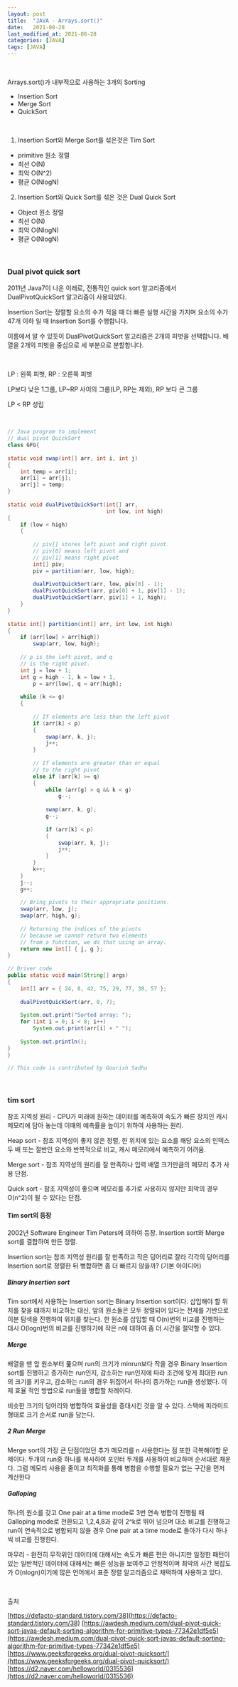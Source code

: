 ```yaml
---
layout: post
title:  "JAVA - Arrays.sort()"
date:   2021-08-28
last_modified_at: 2021-08-28
categories: [JAVA]
tags: [JAVA]
---
```


<br/>

Arrays.sort()가 내부적으로 사용하는 3개의 Sorting

- Insertion Sort
- Merge Sort
- QuickSort

<br/>

1. Insertion Sort와 Merge Sort를 섞은것은 Tim Sort
- primitive 원소 정렬
- 최선 O(N)
- 최악 O(N^2)
- 평균 O(NlogN)

2. Insertion Sort와 Quick Sort를 섞은 것은 Dual Quick Sort
- Object 원소 정렬
- 최선 O(N)
- 최악 O(NlogN)
- 평균 O(NlogN)

<br/>

### Dual pivot quick sort

2011년 Java7이 나온 이래로, 전통적인 quick sort 알고리즘에서 DualPivotQuickSort 알고리즘이 사용되었다.

Insertion Sort는 정렬할 요소의 수가 적을 때 더 빠른 실행 시간을 가지며 요소의 수가 47개 이하 일 때 
Insertion Sort를 수행합니다. 

이름에서 알 수 있듯이 DualPivotQuickSort 알고리즘은 2개의 피벗을 선택합니다. 배열을 2개의 피벗을 중심으로 세 부분으로 분할합니다.

<br/>

LP : 왼쪽 피벗, RP : 오른쪽 피벗

LP보다 낮은 1그룹, LP~RP 사이의 그룹(LP, RP는 제외), RP 보다 큰 그룹

LP < RP 성립

<br/>

```java
// Java program to implement
// dual pivot QuickSort
class GFG{
  
static void swap(int[] arr, int i, int j)
{
    int temp = arr[i];
    arr[i] = arr[j];
    arr[j] = temp;
}
  
static void dualPivotQuickSort(int[] arr, 
                               int low, int high)
{
    if (low < high)
    {
          
        // piv[] stores left pivot and right pivot.
        // piv[0] means left pivot and
        // piv[1] means right pivot
        int[] piv;
        piv = partition(arr, low, high);
          
        dualPivotQuickSort(arr, low, piv[0] - 1);
        dualPivotQuickSort(arr, piv[0] + 1, piv[1] - 1);
        dualPivotQuickSort(arr, piv[1] + 1, high);
    }
}
  
static int[] partition(int[] arr, int low, int high)
{
    if (arr[low] > arr[high])
        swap(arr, low, high);
          
    // p is the left pivot, and q 
    // is the right pivot.
    int j = low + 1;
    int g = high - 1, k = low + 1,
        p = arr[low], q = arr[high];
          
    while (k <= g) 
    {
          
        // If elements are less than the left pivot
        if (arr[k] < p)
        {
            swap(arr, k, j);
            j++;
        }
          
        // If elements are greater than or equal
        // to the right pivot
        else if (arr[k] >= q) 
        {
            while (arr[g] > q && k < g)
                g--;
                  
            swap(arr, k, g);
            g--;
              
            if (arr[k] < p)
            {
                swap(arr, k, j);
                j++;
            }
        }
        k++;
    }
    j--;
    g++;
      
    // Bring pivots to their appropriate positions.
    swap(arr, low, j);
    swap(arr, high, g);
  
    // Returning the indices of the pivots
    // because we cannot return two elements
    // from a function, we do that using an array.
    return new int[] { j, g };
}
  
// Driver code
public static void main(String[] args)
{
    int[] arr = { 24, 8, 42, 75, 29, 77, 38, 57 };
      
    dualPivotQuickSort(arr, 0, 7);
      
    System.out.print("Sorted array: ");
    for (int i = 0; i < 8; i++)
        System.out.print(arr[i] + " ");
          
    System.out.println();
}
}
  
// This code is contributed by Gourish Sadhu
```

<br/>

### tim sort

참조 지역성 원리 - CPU가 미래에 원하는 데이터를 예측하여 속도가 빠른 장치인 캐시 메모리에 담아 놓는데 이때의 예측률을
높이기 위하여 사용하는 원리.

Heap sort - 참조 지역성이 좋지 않은 정렬, 한 위치에 있는 요소를 해당 요소의 인덱스 두 배 또는 절반인 요소와 반복적으로
비교, 캐시 메모리에서 예측하기 어려움.

Merge sort - 참조 지역성의 원리를 잘 만족하나 입력 배열 크기만큼의 메모리 추가 사용 단점.

Quick sort - 참조 지역성이 좋으며 메모리를 추가로 사용하지 않지만 최악의 경우 O(n^2)이 될 수 있다는 단점.

#### Tim sort의 등장

2002년 Software Engineer Tim Peters에 의하여 등장. Insertion sort와 Merge sort를 결합하여 만든 정렬.

Insertion sort는 참조 지역성 원리를 잘 만족하고 작은 덩어리로 잘라 각각의 덩어리를 Insertion sort로 정렬한 뒤
병합하면 좀 더 빠르지 않을까? (기본 아이디어)


##### Binary Insertion sort

Tim sort에서 사용하는 Insertion sort는 Binary Insertion sort이다. 삽입해야 할 위치를 찾을 떄까지 비교하는 대신, 
앞의 원소들은 모두 정렬되어 있다는 전제를 기반으로 이분 탐색을 진행하여 위치를 찾는다. 한 원소를 삽입할 때 O(n)번의 비교를
진행하는 대시 O(logn)번의 비교를 진행하기에 작은 n에 대하여 좀 더 시간을 절약할 수 있다.

##### Merge

배열을 맨 앞 원소부터 풅으며 run의 크기가 minrun보다 작을 경우 Binary Insertion sort를 진행하고 증가하는 run인지,
감소하는 run인지에 따라 조건에 맞게 최대한 run의 크기를 키우고, 감소하는 run의 경우 뒤집어서 하나의 증가하는 run을 
생성했다. 이제 효율 적인 방법으로 run들을 병합할 차례이다.

비슷한 크기의 덩어리와 병합하여 효율성을 증대시킨 것을 알 수 있다. 스택에 피라미드 형태로 크기 순서로 run을 담는다.

##### 2 Run Merge 

Merge sort의 가장 큰 단점이었던 추가 메모리를 n 사용한다는 점 또한 극복해야할 문제이다. 두개의 run중 하나를 복사하여
포인터 두개를 사용하여 비교하며 순서대로 채운다. 그럼 메모리 사용을 줄이고 최적화를 통해 병합을 수행할 필요가 없는 구간을 먼저 계산한다

##### Galloping
하나의 원소를 갖고 One pair at a time mode로 3번 연속 병합이 진행될 때 Galloping mode로 전환되고 
1,2,4,8과 같이 2^k로 뛰어 넘으며 대소 비교를 진행하고 run이 연속적으로 병합되지 않을 경우 One pair at a time mode로 돌아가
다시 하나씩 비교를 진행한다. 

마무리 - 완전히 무작위인 데이터에 대해서는 속도가 빠른 편은 아니지만 일정한 패턴이 있는 일반적인 데이터에 대해서는 빠른 성능을 보여주고
안정적이며 최악의 사간 복잡도가 O(nlogn)이기에 많은 언어에서 표준 정렬 알고리즘으로 채택하여 사용하고 있다.


<br/>

출처

[https://defacto-standard.tistory.com/38](https://defacto-standard.tistory.com/38)
[https://awdesh.medium.com/dual-pivot-quick-sort-javas-default-sorting-algorithm-for-primitive-types-77342e1df5e5](https://awdesh.medium.com/dual-pivot-quick-sort-javas-default-sorting-algorithm-for-primitive-types-77342e1df5e5)
[https://www.geeksforgeeks.org/dual-pivot-quicksort/](https://www.geeksforgeeks.org/dual-pivot-quicksort/)
[https://d2.naver.com/helloworld/0315536](https://d2.naver.com/helloworld/0315536)